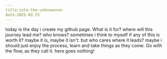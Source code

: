 ```yaml
---
title:into-the-unknownnnn
date:2025-02-25
---
```

today is the day i create my github page. What is it for? where will this journey lead me? who knows? sometimes i think to myself if any of this is worth it? maybe it is, maybe it isn't. but who cares where it leads? maybe i should just enjoy the process, learn and take things as they come. Go with the flow, as they call it. here goes nothing!
